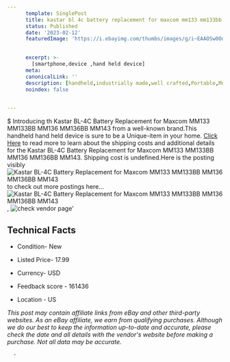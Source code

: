 ```yaml
---
      template: SinglePost
      title: kastar bl 4c battery replacement for maxcom mm133 mm133bb mm136 mm136bb mm143
      status: Published
      date: '2023-02-12'
      featuredImage: 'https://i.ebayimg.com/thumbs/images/g/i~EAAOSw0OdisJ2V/s-l225.jpg'
       

      excerpt: >-
        [smartphone,device ,hand held device]
      meta:
      canonicalLink: ''
      description: [handheld,industrially made,well crafted,Portable,Mobile,Compact,Convenient,Lightweight,Maneuverable,Man-portable,Miniature,Carriable,Hand-held,Light,Holdable,Transportable,Mobile device,Pocket-sized,On-the-go,Wireless,Cordless,Compact size,Convenient size, smartphone,device ,hand held device]
      noindex: false
      

---
```

$
      Introducing th Kastar BL-4C Battery Replacement for Maxcom MM133 MM133BB MM136 MM136BB MM143 from a well-known brand.This handheld hand held device is sure to be a Unique-item in your home. [Click Here](https://www.ebay.com/itm/265745655537?hash=item3ddface6f1%3Ag%3Ai%7EEAAOSw0OdisJ2V&mkevt=1&mkcid=1&mkrid=711-53200-19255-0&campid=%253CePNCampaignId%253E&customid=%253CreferenceId%253E&toolid=10049) to read more to learn about the shipping costs and additional details for the Kastar BL-4C Battery Replacement for Maxcom MM133 MM133BB MM136 MM136BB MM143. Shipping cost is undefined.Here is the posting visibly ![Kastar BL-4C Battery Replacement for Maxcom MM133 MM133BB MM136 MM136BB MM143](https://i.ebayimg.com/thumbs/images/g/i~EAAOSw0OdisJ2V/s-l225.jpg) to check out more postings here... ![Kastar BL-4C Battery Replacement for Maxcom MM133 MM133BB MM136 MM136BB MM143](https://i.ebayimg.com/images/g/i~EAAOSw0OdisJ2V/s-l1600.jpg), ![check vendor page](https://origin-galleryplus.ebayimg.com/ws/web/265745655537_2_0_1/225x225.jpg,https://origin-galleryplus.ebayimg.com/ws/web/265745655537_3_0_1/225x225.jpg)'

      

 ## Technical Facts 



     
      

 - Condition- New 


      

 - Listed Price- 17.99 


      

 - Currency- USD 


      

 - Feedback score - 161436 


      

 - Location - US 


      
      

 *_This post may contain affiliate links from eBay and other third-party websites. As an eBay affiliate, we earn from qualifying purchases. Although we do our best to keep the information up-to-date and accurate, please check the date and all details with the vendor's website before making a purchase. Not all data may be accurate._*




      -
